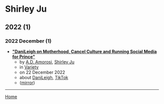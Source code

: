 # Shirley Ju

## 2022 (1)

### 2022 December (1)

 - [**"DaniLeigh on Motherhood, Cancel Culture and Running Social Media for Prince"**](https://variety.com/2022/music/news/danileigh-motherhood-cancel-culture-dababy-prince-1235468626/)
    - by [A.D. Amorosi](../../authors/a-d-amorosi/index.md), [Shirley Ju](../../authors/shirley-ju/index.md)
    - in [Variety](../../publications/variety/index.md)
    - on 22 December 2022
    - about [DaniLeigh](../../topics/danileigh/index.md), [TikTok](../../topics/tiktok/index.md)
    - ([mirror](https://web.archive.org/web/*/https://variety.com/2022/music/news/danileigh-motherhood-cancel-culture-dababy-prince-1235468626/))

----

[Home](../index.md)

